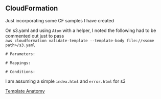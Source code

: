 ## CloudFormation
Just incorporating some CF samples I have created

On s3.yaml and using `Atom` with a helper, I noted the following had to be commented out just to pass  
`aws cloudformation validate-template --template-body file://<some path>/s3.yaml`

```
# Parameters:

# Mappings:

# Conditions:
```  
I am assuming a simple `index.html` and `error.html` for s3

[Template Anatomy](https://docs.aws.amazon.com/AWSCloudFormation/latest/UserGuide/template-anatomy.html)
> 
